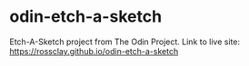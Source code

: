# odin-etch-a-sketch
Etch-A-Sketch project from The Odin Project.
Link to live site: https://rossclay.github.io/odin-etch-a-sketch